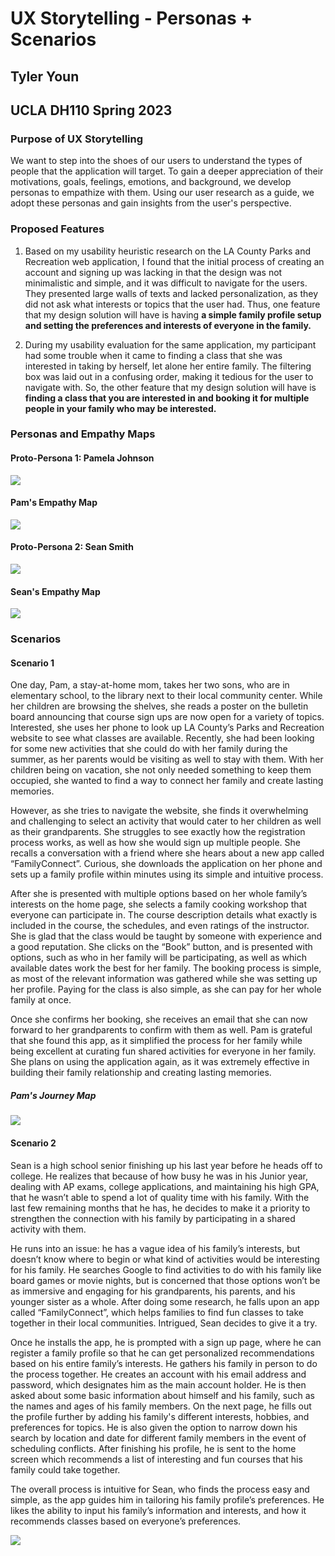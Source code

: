 # UX Storytelling - Personas + Scenarios

## Tyler Youn

## UCLA DH110 Spring 2023

### Purpose of UX Storytelling

We want to step into the shoes of our users to understand the types of people that the application will target. To gain a deeper appreciation of their motivations, goals, feelings, emotions, and background, we develop personas to empathize with them. Using our user research as a guide, we adopt these personas and gain insights from the user's perspective.

### Proposed Features

1. Based on my usability heuristic research on the LA County Parks and Recreation web application, I found that the initial process of creating an account and signing up was lacking in that the design was not minimalistic and simple, and it was difficult to navigate for the users. They presented large walls of texts and lacked personalization, as they did not ask what interests or topics that the user had. Thus, one feature that my design solution will have is having <b> a simple family profile setup and setting the preferences and interests of everyone in the family. </b>
 
2. During my usability evaluation for the same application, my participant had some trouble when it came to finding a class that she was interested in taking by herself, let alone her entire family. The filtering box was laid out in a confusing order, making it tedious for the user to navigate with. So, the other feature that my design solution will have is <b> finding a class that you are interested in and booking it for multiple people in your family who may be interested. </b>

### Personas and Empathy Maps

#### Proto-Persona 1: Pamela Johnson

![](p1.png)

#### Pam's Empathy Map

![](p2.png)

#### Proto-Persona 2: Sean Smith
![](s1.png)

#### Sean's Empathy Map
![](s2.png)

### Scenarios

#### Scenario 1

One day, Pam, a stay-at-home mom, takes her two sons, who are in elementary school, to the library next to their local community center. While her children are browsing the shelves, she reads a poster on the bulletin board announcing that course sign ups are now open for a variety of topics. Interested, she uses her phone to look up LA County’s Parks and Recreation website to see what classes are available. Recently, she had been looking for some new activities that she could do with her family during the summer, as her parents would be visiting as well to stay with them. With her children being on vacation, she not only needed something to keep them occupied, she wanted to find a way to connect her family and create lasting memories. 

However, as she tries to navigate the website, she finds it overwhelming and challenging to select an activity that would cater to her children as well as their grandparents. She struggles to see exactly how the registration process works, as well as how she would sign up multiple people. She recalls a conversation with a friend where she hears about a new app called “FamilyConnect”. Curious, she downloads the application on her phone and sets up a family profile within minutes using its simple and intuitive process. 

After she is presented with multiple options based on her whole family’s interests on the home page, she selects a family cooking workshop that everyone can participate in. The course description details what exactly is included in the course, the schedules, and even ratings of the instructor. She is glad that the class would be taught by someone with experience and a good reputation. She clicks on the “Book” button, and is presented with options, such as who in her family will be participating, as well as which available dates work the best for her family. The booking process is simple, as most of the relevant information was gathered while she was setting up her profile. Paying for the class is also simple, as she can pay for her whole family at once. 

Once she confirms her booking, she receives an email that she can now forward to her grandparents to confirm with them as well. Pam is grateful that she found this app, as it simplified the process for her family while being excellent at curating fun shared activities for everyone in her family. She plans on using the application again, as it was extremely effective in building their family relationship and creating lasting memories. 

##### Pam's Journey Map

![](p3.png)

#### Scenario 2

Sean is a high school senior finishing up his last year before he heads off to college. He realizes that because of how busy he was in his Junior year, dealing with AP exams, college applications, and maintaining his high GPA, that he wasn’t able to spend a lot of quality time with his family. With the last few remaining months that he has, he decides to make it a priority to strengthen the connection with his family by participating in a shared activity with them.

He runs into an issue: he has a vague idea of his family’s interests, but doesn’t know where to begin or what kind of activities would be interesting for his family. He searches Google to find activities to do with his family like board games or movie nights, but is concerned that those options won’t be as immersive and engaging for his grandparents, his parents, and his younger sister as a whole. After doing some research, he falls upon an app called “FamilyConnect”, which helps families to find fun classes to take together in their local communities. Intrigued, Sean decides to give it a try. 

Once he installs the app, he is prompted with a sign up page, where he can register a family profile so that he can get personalized recommendations based on his entire family’s interests. He gathers his family in person to do the process together. He creates an account with his email address and password, which designates him as the main account holder. He is then asked about some basic information about himself and his family, such as the names and ages of his family members. On the next page, he fills out the profile further by adding his family's different interests, hobbies, and preferences for topics. He is also given the option to narrow down his search by location and date for different family members in the event of scheduling conflicts. After finishing his profile, he is sent to the home screen which recommends a list of interesting and fun courses that his family could take together. 

The overall process is intuitive for Sean, who finds the process easy and simple, as the app guides him in tailoring his family profile’s preferences. He likes the ability to input his family’s information and interests, and how it recommends classes based on everyone’s preferences.

![](s3.png)
